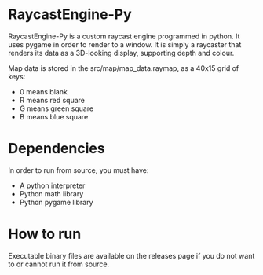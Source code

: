 # RaycastEngine-Py

RaycastEngine-Py is a custom raycast engine programmed in python.
It uses pygame in order to render to a window.
It is simply a raycaster that renders its data as a 3D-looking display, supporting depth and colour.

Map data is stored in the src/map/map_data.raymap, as a 40x15 grid of keys:
  - 0 means blank
  - R means red square
  - G means green square
  - B means blue square

# Dependencies

In order to run from source, you must have:
 - A python interpreter
 - Python math library
 - Python pygame library

# How to run

Executable binary files are available on the releases page if you do not want to or cannot run it from source.

